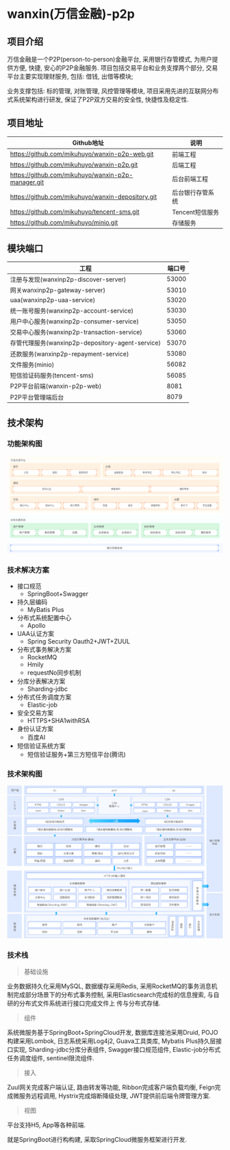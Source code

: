 # wanxin(万信金融)-p2p

## 项目介绍

万信金融是一个P2P(person-to-person)金融平台, 采用银行存管模式, 为用户提供方便, 快捷, 安心的P2P金融服务.
项目包括交易平台和业务支撑两个部分, 交易平台主要实现理财服务, 包括: 借钱, 出借等模块;

业务支撑包括: 标的管理, 对账管理, 风控管理等模块, 项目采用先进的互联网分布式系统架构进行研发, 保证了P2P双方交易的安全性, 快捷性及稳定性.

## 项目地址

| Github地址                                         | 说明             |
| -------------------------------------------------- | ---------------- |
| https://github.com/mikuhuyo/wanxin-p2p-web.git     | 前端工程         |
| https://github.com/mikuhuyo/wanxin-p2p.git         | 后端工程         |
| https://github.com/mikuhuyo/wanxin-p2p-manager.git | 后台前端工程     |
| https://github.com/mikuhuyo/wanxin-depository.git  | 后台银行存管系统 |
| https://github.com/mikuhuyo/tencent-sms.git        | Tencent短信服务  |
| https://github.com/mikuhuyo/minio.git              | 存储服务         |

## 模块端口

| 工程                                             | 端口号 |
| ------------------------------------------------ | ------ |
| 注册与发现(wanxinp2p-discover-server)            | 53000  |
| 网关wanxinp2p-gateway-server)                    | 53010  |
| uaa(wanxinp2p-uaa-service)                       | 53020  |
| 统一账号服务(wanxinp2p-account-service)          | 53030  |
| 用户中心服务(wanxinp2p-consumer-service)         | 53050  |
| 交易中心服务(wanxinp2p-transaction-service)      | 53060  |
| 存管代理服务(wanxinp2p-depository-agent-service) | 53070  |
| 还款服务(wanxinp2p-repayment-service)            | 53080  |
| 文件服务(minio)                 | 56082  |
| 短信验证码服务(tencent-sms)                                   | 56085  |
| P2P平台前端(wanxin-p2p-web)                      | 8081   |
| P2P平台管理端后台                                | 8079   |

## 技术架构

### 功能架构图

![](./resource/image/init-01.png)

### 技术解决方案

- 接口规范
  - SpringBoot+Swagger
- 持久层编码
  - MyBatis Plus
- 分布式系统配置中心
  - Apollo
- UAA认证方案
  - Spring Security Oauth2+JWT+ZUUL
- 分布式事务解决方案
  - RocketMQ
  - Hmily
  - requestNo同步机制
- 分库分表解决方案
  - Sharding-jdbc
- 分布式任务调度方案
  - Elastic-job
- 安全交易方案
  - HTTPS+SHA1withRSA
- 身份认证方案
  - 百度AI
- 短信验证系统方案
  - 短信验证服务+第三方短信平台(腾讯)

### 技术架构图

![](./resource/image/init-02.png)

### 技术栈

> 基础设施

业务数据持久化采用MySQL, 数据缓存采用Redis, 采用RocketMQ的事务消息机制完成部分场景下的分布式事务控制, 采用Elasticsearch完成标的信息搜索, 与自研的分布式文件系统进行接口完成文件上 传与分布式存储.

> 组件

系统微服务基于SpringBoot+SpringCloud开发, 数据库连接池采用Druid, POJO构建采用Lombok, 日志系统采用Log4j2, Guava工具类库, Mybatis Plus持久层接口实现, Sharding-jdbc分库分表组件, Swagger接口规范组件, Elastic-job分布式任务调度组件, sentinel限流组件.

> 接入

Zuul网关完成客户端认证, 路由转发等功能, Ribbon完成客户端负载均衡, Feign完成微服务远程调用, Hystrix完成熔断降级处理, JWT提供前后端令牌管理方案. 

> 视图

平台支持H5, App等各种前端.

就是SpringBoot进行构构建, 采取SpringCloud微服务框架进行开发.
